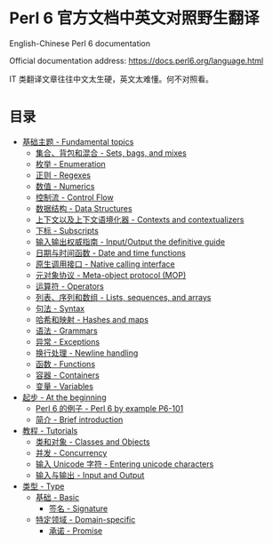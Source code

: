 # Perl 6 官方文档中英文对照野生翻译

English-Chinese Perl 6 documentation

Official documentation address: https://docs.perl6.org/language.html

IT 类翻译文章往往中文太生硬，英文太难懂。何不对照看。

# `目录`

- [基础主题 - Fundamental topics](https://github.com/sztanyi/perl6doc/tree/master/%E5%9F%BA%E7%A1%80%E4%B8%BB%E9%A2%98%20-%20Fundamental%20topics)
    - [集合、背包和混合 - Sets, bags, and mixes](https://github.com/sztanyi/perl6doc/blob/master/%E5%9F%BA%E7%A1%80%E4%B8%BB%E9%A2%98%20-%20Fundamental%20topics/%E9%9B%86%E5%90%88%E3%80%81%E8%83%8C%E5%8C%85%E5%92%8C%E6%B7%B7%E5%90%88%20-%20Sets%2C%20bags%2C%20and%20mixes.md)
    - [枚举 - Enumeration](https://github.com/sztanyi/perl6doc/blob/master/%E5%9F%BA%E7%A1%80%E4%B8%BB%E9%A2%98%20-%20Fundamental%20topics/%E6%9E%9A%E4%B8%BE%20-%20Enumeration.md)
    - [正则 - Regexes](https://github.com/sztanyi/perl6doc/blob/master/%E5%9F%BA%E7%A1%80%E4%B8%BB%E9%A2%98%20-%20Fundamental%20topics/%E6%AD%A3%E5%88%99%20-%20Regexes.md)
    - [数值 - Numerics](https://github.com/sztanyi/perl6doc/blob/master/%E5%9F%BA%E7%A1%80%E4%B8%BB%E9%A2%98%20-%20Fundamental%20topics/%E6%95%B0%E5%80%BC%20-%20Numerics.md)
    - [控制流 - Control Flow](https://github.com/sztanyi/perl6doc/blob/master/%E5%9F%BA%E7%A1%80%E4%B8%BB%E9%A2%98%20-%20Fundamental%20topics/%E6%8E%A7%E5%88%B6%E6%B5%81%20-%20Control%20Flow.md)
    - [数据结构 - Data Structures](https://github.com/sztanyi/perl6doc/blob/master/%E5%9F%BA%E7%A1%80%E4%B8%BB%E9%A2%98%20-%20Fundamental%20topics/%E6%95%B0%E6%8D%AE%E7%BB%93%E6%9E%84%20-%20Data%20Structures.md)
    - [上下文以及上下文语境化器 - Contexts and contextualizers](https://github.com/sztanyi/perl6doc/blob/master/%E5%9F%BA%E7%A1%80%E4%B8%BB%E9%A2%98%20-%20Fundamental%20topics/%E4%B8%8A%E4%B8%8B%E6%96%87%E4%BB%A5%E5%8F%8A%E4%B8%8A%E4%B8%8B%E6%96%87%E8%AF%AD%E5%A2%83%E5%8C%96%E5%99%A8%20-%20Contexts%20and%20contextualizers.md)
    - [下标 - Subscripts](https://github.com/sztanyi/perl6doc/blob/master/%E5%9F%BA%E7%A1%80%E4%B8%BB%E9%A2%98%20-%20Fundamental%20topics/%E4%B8%8B%E6%A0%87%20-%20Subscripts.md)
    - [输入输出权威指南 - Input/Output the definitive guide](https://github.com/sztanyi/perl6doc/blob/master/%E5%9F%BA%E7%A1%80%E4%B8%BB%E9%A2%98%20-%20Fundamental%20topics/%E8%BE%93%E5%85%A5%E8%BE%93%E5%87%BA%E6%9D%83%E5%A8%81%E6%8C%87%E5%8D%97%20-%20IO%20the%20definitive%20guide.md)
    - [日期与时间函数 - Date and time functions](https://github.com/sztanyi/perl6doc/blob/master/%E5%9F%BA%E7%A1%80%E4%B8%BB%E9%A2%98%20-%20Fundamental%20topics/%E6%97%A5%E6%9C%9F%E4%B8%8E%E6%97%B6%E9%97%B4%E5%87%BD%E6%95%B0%20-%20Date%20and%20time%20functions.md)
    - [原生调用接口 - Native calling interface](https://github.com/sztanyi/perl6doc/blob/master/%E5%9F%BA%E7%A1%80%E4%B8%BB%E9%A2%98%20-%20Fundamental%20topics/%E5%8E%9F%E7%94%9F%E8%B0%83%E7%94%A8%E6%8E%A5%E5%8F%A3%20-%20Native%20calling%20interface.md)
    - [元对象协议 - Meta-object protocol (MOP)](https://github.com/sztanyi/perl6doc/blob/master/%E5%9F%BA%E7%A1%80%E4%B8%BB%E9%A2%98%20-%20Fundamental%20topics/%E5%85%83%E5%AF%B9%E8%B1%A1%E5%8D%8F%E8%AE%AE%20-%20Meta-object%20protocol%20(MOP).md)
    - [运算符 - Operators](https://github.com/sztanyi/perl6doc/blob/master/%E5%9F%BA%E7%A1%80%E4%B8%BB%E9%A2%98%20-%20Fundamental%20topics/%E8%BF%90%E7%AE%97%E7%AC%A6%20-%20Operators.md)
    - [列表、序列和数组 - Lists, sequences, and arrays](https://github.com/sztanyi/perl6doc/blob/master/%E5%9F%BA%E7%A1%80%E4%B8%BB%E9%A2%98%20-%20Fundamental%20topics/%E5%88%97%E8%A1%A8%E3%80%81%E5%BA%8F%E5%88%97%E5%92%8C%E6%95%B0%E7%BB%84%20-%20Lists%2C%20sequences%2C%20and%20arrays.md)
    - [句法 - Syntax](https://github.com/sztanyi/perl6doc/blob/master/%E5%9F%BA%E7%A1%80%E4%B8%BB%E9%A2%98%20-%20Fundamental%20topics/%E5%8F%A5%E6%B3%95%20-%20Syntax.md)
    - [哈希和映射 - Hashes and maps](https://github.com/sztanyi/perl6doc/blob/master/%E5%9F%BA%E7%A1%80%E4%B8%BB%E9%A2%98%20-%20Fundamental%20topics/%E5%93%88%E5%B8%8C%E5%92%8C%E6%98%A0%E5%B0%84%20-%20Hashes%20and%20maps.md)
    - [语法 - Grammars](https://github.com/sztanyi/perl6doc/blob/master/%E5%9F%BA%E7%A1%80%E4%B8%BB%E9%A2%98%20-%20Fundamental%20topics/%E8%AF%AD%E6%B3%95%20-%20Grammars.md)
    - [异常 - Exceptions](https://github.com/sztanyi/perl6doc/blob/master/%E5%9F%BA%E7%A1%80%E4%B8%BB%E9%A2%98%20-%20Fundamental%20topics/%E5%BC%82%E5%B8%B8%20-%20Exceptions.md)
    - [换行处理 - Newline handling](https://github.com/sztanyi/perl6doc/blob/master/%E5%9F%BA%E7%A1%80%E4%B8%BB%E9%A2%98%20-%20Fundamental%20topics/Perl%206%20%E4%B8%AD%E7%9A%84%E6%8D%A2%E8%A1%8C%E5%A4%84%E7%90%86%20-%20Newline%20handling%20in%20Perl%206.md)
    - [函数 - Functions](https://github.com/sztanyi/perl6doc/blob/master/%E5%9F%BA%E7%A1%80%E4%B8%BB%E9%A2%98%20-%20Fundamental%20topics/%E5%87%BD%E6%95%B0%20-%20Functions.md)
    - [容器 - Containers](https://github.com/sztanyi/perl6doc/blob/master/%E5%9F%BA%E7%A1%80%E4%B8%BB%E9%A2%98%20-%20Fundamental%20topics/%E5%AE%B9%E5%99%A8%20-%20Containers.md)
    - [变量 - Variables](https://github.com/sztanyi/perl6doc/blob/master/%E5%9F%BA%E7%A1%80%E4%B8%BB%E9%A2%98%20-%20Fundamental%20topics/%E5%8F%98%E9%87%8F%20-%20Variables.md)
- [起步 - At the beginning](https://github.com/sztanyi/perl6doc/tree/master/%E8%B5%B7%E6%AD%A5%20-%20At%20the%20beginning)
    - [Perl 6 的例子 - Perl 6 by example P6-101](https://github.com/sztanyi/perl6doc/blob/master/%E8%B5%B7%E6%AD%A5%20-%20At%20the%20beginning/Perl%206%20%E7%9A%84%E4%BE%8B%E5%AD%90%20-%20Perl%206%20by%20example%20P6-101.md)
    - [简介 - Brief introduction](https://github.com/sztanyi/perl6doc/blob/master/%E8%B5%B7%E6%AD%A5%20-%20At%20the%20beginning/%E7%AE%80%E4%BB%8B%20-%20Brief%20introduction.md)
- [教程 - Tutorials](https://github.com/sztanyi/perl6doc/tree/master/%E6%95%99%E7%A8%8B%20-%20Tutorials)
    - [类和对象 - Classes and Objects](https://github.com/sztanyi/perl6doc/blob/master/%E6%95%99%E7%A8%8B%20-%20Tutorials/%E7%B1%BB%E5%92%8C%E5%AF%B9%E8%B1%A1%20-%20Classes%20and%20Objects.md)
    - [并发 - Concurrency](https://github.com/sztanyi/perl6doc/blob/master/%E6%95%99%E7%A8%8B%20-%20Tutorials/%E5%B9%B6%E5%8F%91%20-%20Concurrency.md)
    - [输入 Unicode 字符 - Entering unicode characters](https://github.com/sztanyi/perl6doc/blob/master/%E6%95%99%E7%A8%8B%20-%20Tutorials/%E8%BE%93%E5%85%A5%20unicode%20%E5%AD%97%E7%AC%A6%20-%20Entering%20unicode%20characters.md)
    - [输入与输出 - Input and Output](https://github.com/sztanyi/perl6doc/blob/master/%E6%95%99%E7%A8%8B%20-%20Tutorials/%E8%BE%93%E5%85%A5%E4%B8%8E%E8%BE%93%E5%87%BA%20-%20Input%20and%20Output.md)
- [类型 - Type](https://github.com/sztanyi/perl6doc/tree/master/%E7%B1%BB%E5%9E%8B%20-%20Type)
    - [基础 - Basic](https://github.com/sztanyi/perl6doc/tree/master/%E7%B1%BB%E5%9E%8B%20-%20Type/%E5%9F%BA%E7%A1%80%20-%20Basic)
        - [签名 - Signature](https://github.com/sztanyi/perl6doc/blob/master/%E7%B1%BB%E5%9E%8B%20-%20Type/%E5%9F%BA%E7%A1%80%20-%20Basic/%E7%AD%BE%E5%90%8D%20-%20Signature.md)
    - [特定领域 - Domain-specific](https://github.com/sztanyi/perl6doc/tree/master/%E7%B1%BB%E5%9E%8B%20-%20Type/%E7%89%B9%E5%AE%9A%E9%A2%86%E5%9F%9F%20-%20Domain-specific)
        - [承诺 - Promise](https://github.com/sztanyi/perl6doc/blob/master/%E7%B1%BB%E5%9E%8B%20-%20Type/%E7%89%B9%E5%AE%9A%E9%A2%86%E5%9F%9F%20-%20Domain-specific/%E6%89%BF%E8%AF%BA%20-%20Promise.md)

